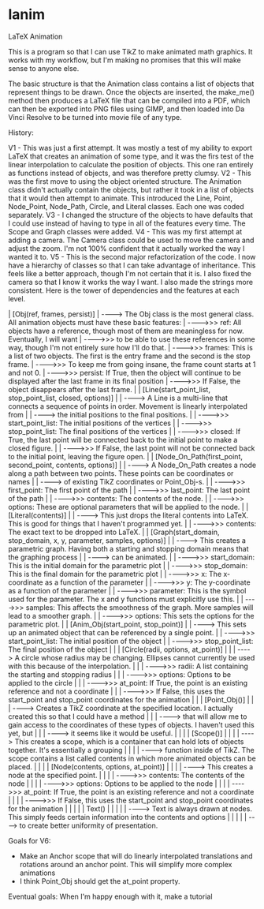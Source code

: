 # lanim
LaTeX Animation

This is a program so that I can use TikZ to make animated math graphics. It works with my workflow, but I'm making no promises that this will make sense to anyone else.

The basic structure is that the Animation class contains a list of objects that represent things to be drawn. Once the objects are inserted, the make_me() method then produces a LaTeX file that can be compiled into a PDF, which can then be exported into PNG files using GIMP, and then loaded into Da Vinci Resolve to be turned into movie file of any type.

History:

V1 - This was just a first attempt. It was mostly a test of my ability to export LaTeX that creates an animation of some type, and it was the firs test of the linear interpolation to calculate the position of objects. This one ran entirely as functions instead of objects, and was therefore pretty clumsy.
V2 - This was the first move to using the object oriented structure. The Animation class didn't actually contain the objects, but rather it took in a list of objects that it would then attempt to animate. This introduced the Line, Point, Node_Point, Node_Path, Circle, and Literal classes. Each one was coded separately.
V3 - I changed the structure of the objects to have defaults that I could use instead of having to type in all of the features every time. The Scope and Graph classes were added.
V4 - This was my first attempt at adding a camera. The Camera class could be used to move the camera and adjust the zoom. I'm not 100% confident that it actually worked the way I wanted it to.
V5 - This is the second major refactorization of the code. I now have a hierarchy of classes so that I can take advantage of inheritance. This feels like a better approach, though I'm not certain that it is. I also fixed the camera so that I know it works the way I want. I also made the strings more consistent. Here is the tower of dependencies and the features at each level.

| [Obj(ref, frames, persist)]
| ----> The Obj class is the most general class. All animation objects must have these basic features:
| ---->>> ref: All objects have a reference, though most of them are meaningless for now. Eventually, I will want
| ---->>>      to be able to use these references in some way, though I'm not entirely sure how I'll do that.
| ---->>> frames: This is a list of two objects. The first is the entry frame and the second is the stop frame.
| ---->>>         To keep me from going insane, the frame count starts at 1 and not 0.
| ---->>> persist: If True, then the object will continue to be displayed after the last frame in its final position
| ---->>>          If False, the object disappears after the last frame.
| | [Line(start_point_list, stop_point_list, closed, options)]
| | ----> A Line is a multi-line that connects a sequence of points in order. Movement is linearly interpolated from
| | ----> the initial positions to the final positions.
| | ---->>> start_point_list: The initial positions of the vertices
| | ---->>> stop_point_list: The final positions of the vertices
| | ---->>> closed: If True, the last point will be connected back to the initial point to make a closed figure.
| | ---->>>         If False, the last point will not be connected back to the initial point, leaving the figure open.
| | [Node_On_Path(first_point, second_point, contents, options)]
| | ----> A Node_On_Path creates a node along a path between two points. These points can be coordinates or names
| | ----> of existing TikZ coordinates or Point_Obj-s.
| | ---->>> first_point: The first point of the path
| | ---->>> last_point: The last point of the path
| | ---->>> contents: The contents of the node.
| | ---->>> options: These are optional parameters that will be applied to the node.
| | [Literal(contents)]
| | ----> This just drops the literal contents into LaTeX. This is good for things that I haven't programmed yet.
| | ---->>> contents: The exact text to be dropped into LaTeX.
| | [Graph(start_domain, stop_domain, x, y, parameter, samples, options)]
| | ----> This creates a parametric graph. Having both a starting and stopping domain means that the graphing process
| | ----> can be animated.
| | ---->>> start_domain: This is the initial domain for the parametric plot
| | ---->>> stop_domain: This is the final domain for the parametric plot
| | ---->>> x: The x-coordinate as a function of the parameter
| | ---->>> y: The y-coordinate as a function of the parameter
| | ---->>> parameter: This is the symbol used for the parameter. The x and y functions must explicitly use this.
| | ---->>> samples: This affects the smoothness of the graph. More samples will lead to a smoother graph.
| | ---->>> options: This sets the options for the parametric plot.
| | [Anim_Obj(start_point, stop_point)]
| | ----> This sets up an animated object that can be referenced by a single point.
| | ---->>> start_point_list: The initial position of the object
| | ---->>> stop_point_list: The final position of the object
| | | [Circle(radii, options, at_point)]
| | | ----> A circle whose radius may be changing. Ellipses cannot currently be used with this because of the interpolation.
| | | ---->>> radii: A list containing the starting and stopping radius
| | | ---->>> options: Options to be applied to the circle
| | | ---->>> at_point: If True, the point is an existing reference and not a coordinate
| | | ---->>>           If False, this uses the start_point and stop_point coordinates for the animation
| | | [Point_Obj()]
| | | ----> Creates a TikZ coordinate at the specified location. I actually created this so that I could have a method
| | | ----> that will allow me to gain access to the coordinates of these types of objects. I haven't used this yet, but
| | | ----> it seems like it would be useful.
| | | | [Scope()]
| | | | ----> This creates a scope, which is a container that can hold lots of objects together. It's essentially a grouping
| | | | ----> function inside of TikZ. The scope contains a list called contents in which more animated objects can be placed.
| | | | [Node(contents, options, at_point)]
| | | | ----> This creates a node at the specified point.
| | | | ---->>> contents: The contents of the node
| | | | ---->>> options: Options to be applied to the node
| | | | ---->>> at_point: If True, the point is an existing reference and not a coordinate
| | | | ---->>>           If False, this uses the start_point and stop_point coordinates for the animation
| | | | | Text()
| | | | | ----> Text is always drawn at nodes. This simply feeds certain information into the contents and options
| | | | | ----> to create better uniformity of presentation.

Goals for V6:
* Make an Anchor scope that will do linearly interpolated translations and rotations around an anchor point. This will simplify more complex animations
* I think Point_Obj should get the at_point property.

Eventual goals: When I'm happy enough with it, make a tutorial
